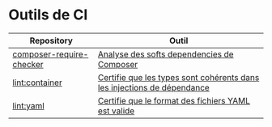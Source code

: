 # Outils de CI

| Repository | Outil |
| -- | -- |
| [composer-require-checker](https://github.com/maglnet/ComposerRequireChecker) | [Analyse des softs dependencies de Composer](composer-require-checker.html) |
| [lint:container](https://symfony.com/blog/new-in-symfony-4-4-service-container-linter) | [Certifie que les types sont cohérents dans les injections de dépendance](lint-container.html) |
| [lint:yaml](https://symfony.com/doc/current/translation/lint.html) | [Certifie que le format des fichiers YAML est valide](lint-yaml.html) |
